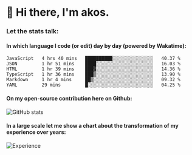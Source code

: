 # 👋 Hi there, I'm akos. 


### Let the stats talk:


#### In which language I code (or edit) day by day (powered by Wakatime): 

<!--START_SECTION:waka-->

```text
JavaScript   4 hrs 40 mins   ██████████░░░░░░░░░░░░░░░   40.37 %
JSON         1 hr 51 mins    ████░░░░░░░░░░░░░░░░░░░░░   16.03 %
HTML         1 hr 39 mins    ███▓░░░░░░░░░░░░░░░░░░░░░   14.36 %
TypeScript   1 hr 36 mins    ███▒░░░░░░░░░░░░░░░░░░░░░   13.90 %
Markdown     1 hr 4 mins     ██▒░░░░░░░░░░░░░░░░░░░░░░   09.32 %
YAML         29 mins         █░░░░░░░░░░░░░░░░░░░░░░░░   04.25 %
```

<!--END_SECTION:waka-->

#### On my open-source contribution here on Github:
 
![GitHub stats](https://github-readme-stats.vercel.app/api?username=akosbalasko)

#### In a large scale let me show a chart about the transformation of my experience over years:   

![Experience](https://cr-skills-chart-widget.azurewebsites.net/api/api?username=akosbalasko)
